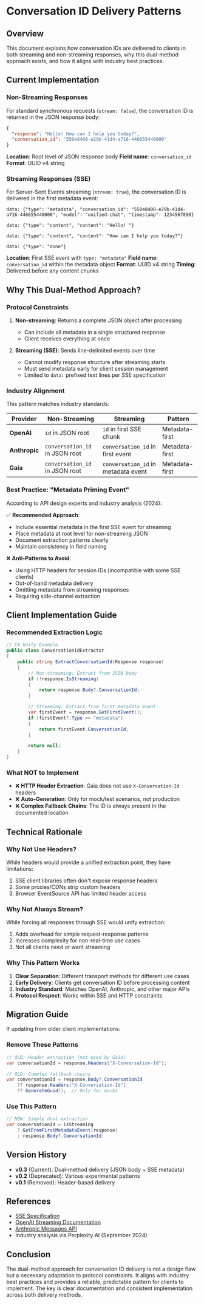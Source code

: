 # Conversation ID Delivery Patterns

## Overview

This document explains how conversation IDs are delivered to clients in both streaming and non-streaming responses, why this dual-method approach exists, and how it aligns with industry best practices.

## Current Implementation

### Non-Streaming Responses

For standard synchronous requests (`stream: false`), the conversation ID is returned in the JSON response body:

```json
{
  "response": "Hello! How can I help you today?",
  "conversation_id": "550e8400-e29b-41d4-a716-446655440000"
}
```

**Location**: Root level of JSON response body
**Field name**: `conversation_id`
**Format**: UUID v4 string

### Streaming Responses (SSE)

For Server-Sent Events streaming (`stream: true`), the conversation ID is delivered in the first metadata event:

```
data: {"type": "metadata", "conversation_id": "550e8400-e29b-41d4-a716-446655440000", "model": "unified-chat", "timestamp": 1234567890}

data: {"type": "content", "content": "Hello! "}

data: {"type": "content", "content": "How can I help you today?"}

data: {"type": "done"}
```

**Location**: First SSE event with `type: "metadata"`
**Field name**: `conversation_id` within the metadata object
**Format**: UUID v4 string
**Timing**: Delivered before any content chunks

## Why This Dual-Method Approach?

### Protocol Constraints

1. **Non-streaming**: Returns a complete JSON object after processing
   - Can include all metadata in a single structured response
   - Client receives everything at once

2. **Streaming (SSE)**: Sends line-delimited events over time
   - Cannot modify response structure after streaming starts
   - Must send metadata early for client session management
   - Limited to `data:` prefixed text lines per SSE specification

### Industry Alignment

This pattern matches industry standards:

| Provider | Non-Streaming | Streaming | Pattern |
|----------|--------------|-----------|---------|
| **OpenAI** | `id` in JSON root | `id` in first SSE chunk | Metadata-first |
| **Anthropic** | `conversation_id` in JSON root | `conversation_id` in first event | Metadata-first |
| **Gaia** | `conversation_id` in JSON root | `conversation_id` in metadata event | Metadata-first |

### Best Practice: "Metadata Priming Event"

According to API design experts and industry analysis (2024):

✅ **Recommended Approach**:
- Include essential metadata in the first SSE event for streaming
- Place metadata at root level for non-streaming JSON
- Document extraction patterns clearly
- Maintain consistency in field naming

❌ **Anti-Patterns to Avoid**:
- Using HTTP headers for session IDs (incompatible with some SSE clients)
- Out-of-band metadata delivery
- Omitting metadata from streaming responses
- Requiring side-channel extraction

## Client Implementation Guide

### Recommended Extraction Logic

```csharp
// C# Unity Example
public class ConversationIdExtractor
{
    public string ExtractConversationId(Response response)
    {
        // Non-streaming: Extract from JSON body
        if (!response.IsStreaming)
        {
            return response.Body?.ConversationId;
        }

        // Streaming: Extract from first metadata event
        var firstEvent = response.GetFirstEvent();
        if (firstEvent?.Type == "metadata")
        {
            return firstEvent.ConversationId;
        }

        return null;
    }
}
```

### What NOT to Implement

- ❌ **HTTP Header Extraction**: Gaia does not use `X-Conversation-Id` headers
- ❌ **Auto-Generation**: Only for mock/test scenarios, not production
- ❌ **Complex Fallback Chains**: The ID is always present in the documented location

## Technical Rationale

### Why Not Use Headers?

While headers would provide a unified extraction point, they have limitations:
1. SSE client libraries often don't expose response headers
2. Some proxies/CDNs strip custom headers
3. Browser EventSource API has limited header access

### Why Not Always Stream?

While forcing all responses through SSE would unify extraction:
1. Adds overhead for simple request-response patterns
2. Increases complexity for non-real-time use cases
3. Not all clients need or want streaming

### Why This Pattern Works

1. **Clear Separation**: Different transport methods for different use cases
2. **Early Delivery**: Clients get conversation ID before processing content
3. **Industry Standard**: Matches OpenAI, Anthropic, and other major APIs
4. **Protocol Respect**: Works within SSE and HTTP constraints

## Migration Guide

If updating from older client implementations:

### Remove These Patterns
```csharp
// OLD: Header extraction (not used by Gaia)
var conversationId = response.Headers["X-Conversation-Id"];

// OLD: Complex fallback chains
var conversationId = response.Body?.ConversationId
    ?? response.Headers["X-Conversation-Id"]
    ?? GenerateGuid();  // Only for mocks
```

### Use This Pattern
```csharp
// NEW: Simple dual extraction
var conversationId = isStreaming
    ? GetFromFirstMetadataEvent(response)
    : response.Body?.ConversationId;
```

## Version History

- **v0.3** (Current): Dual-method delivery (JSON body + SSE metadata)
- **v0.2** (Deprecated): Various experimental patterns
- **v0.1** (Removed): Header-based delivery

## References

- [SSE Specification](https://html.spec.whatwg.org/multipage/server-sent-events.html)
- [OpenAI Streaming Documentation](https://platform.openai.com/docs/api-reference/chat/create#chat-create-stream)
- [Anthropic Messages API](https://docs.anthropic.com/claude/reference/messages-streaming)
- Industry analysis via Perplexity AI (September 2024)

## Conclusion

The dual-method approach for conversation ID delivery is not a design flaw but a necessary adaptation to protocol constraints. It aligns with industry best practices and provides a reliable, predictable pattern for clients to implement. The key is clear documentation and consistent implementation across both delivery methods.